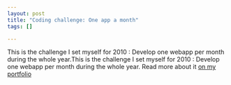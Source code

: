 ```yaml
--- 
layout: post
title: "Coding challenge: One app a month"
tags: []

---
```

<!--:en-->This is the challenge I set myself for 2010 : Develop one webapp per month during the whole year.<!--:--><!--:fr-->This is the challenge I set myself for 2010 : Develop one webapp per month during the whole year. Read more about it <a href="http://jfoucher.fr/blog/one-app-a-month-challenge/">on my portfolio</a><!--:-->
